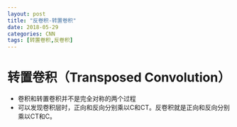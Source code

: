 ```yaml
---
layout: post
title: "反卷积-转置卷积"
date: 2018-05-29
categories: CNN
tags: [转置卷积,反卷积]
---
```

# 转置卷积（Transposed Convolution）
- 卷积和转置卷积并不是完全对称的两个过程
- 可以发现卷积层时，正向和反向分别乘以C和CT。反卷积就是正向和反向分别乘以CT和C。


